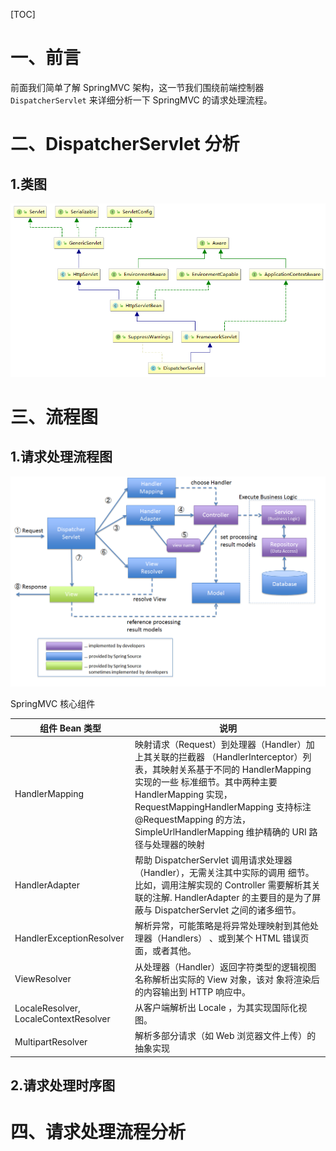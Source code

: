 [TOC]

# 一、前言

前面我们简单了解 SpringMVC 架构，这一节我们围绕前端控制器 `DispatcherServlet` 来详细分析一下 SpringMVC 的请求处理流程。

# 二、DispatcherServlet 分析

## 1.类图

![1544771516166](./images/1544771516166.png)

# 三、流程图

## 1.请求处理流程图

![img](./images/spring-mvc-process.png)

SpringMVC 核心组件

| 组件 Bean 类型                        | 说明                                                                                                                                                                                                                                                                                                      |
| ------------------------------------- | --------------------------------------------------------------------------------------------------------------------------------------------------------------------------------------------------------------------------------------------------------------------------------------------------------- |
| HandlerMapping                        | 映射请求（Request）到处理器（Handler）加上其关联的拦截器 （HandlerInterceptor）列表，其映射关系基于不同的 HandlerMapping 实现的一些 标准细节。其中两种主要 HandlerMapping 实现， RequestMappingHandlerMapping 支持标注 @RequestMapping 的方法， SimpleUrlHandlerMapping 维护精确的 URI 路径与处理器的映射 |
| HandlerAdapter                        | 帮助 DispatcherServlet 调用请求处理器（Handler），无需关注其中实际的调用 细节。比如，调用注解实现的 Controller 需要解析其关联的注解. HandlerAdapter 的主要目的是为了屏蔽与 DispatcherServlet 之间的诸多细节。                                                                                             |
| HandlerExceptionResolver              | 解析异常，可能策略是将异常处理映射到其他处理器（Handlers） 、或到某个 HTML 错误页面，或者其他。                                                                                                                                                                                                           |
| ViewResolver                          | 从处理器（Handler）返回字符类型的逻辑视图名称解析出实际的 View 对象，该对 象将渲染后的内容输出到 HTTP 响应中。                                                                                                                                                                                            |
| LocaleResolver, LocaleContextResolver | 从客户端解析出 Locale ，为其实现国际化视图。                                                                                                                                                                                                                                                              |
| MultipartResolver                     | 解析多部分请求（如 Web 浏览器文件上传）的抽象实现                                                                                                                                                                                                                                                         |

## 2.请求处理时序图

# 四、请求处理流程分析
